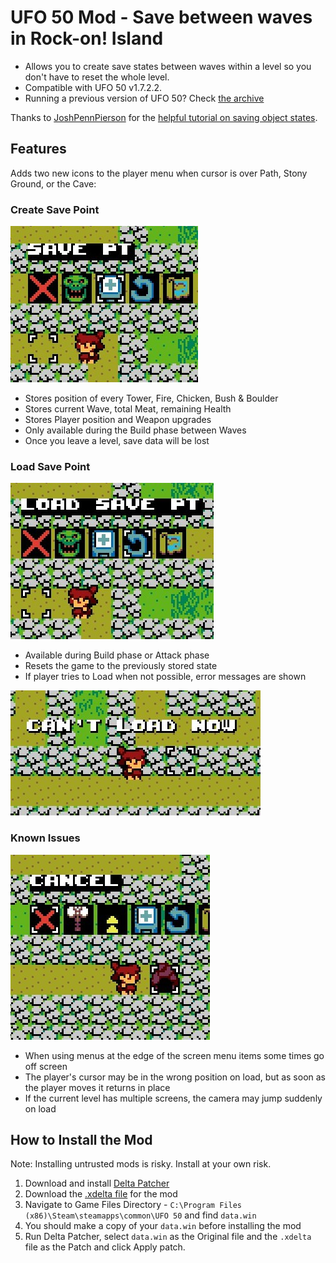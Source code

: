 # UFO 50 Mod - Save between waves in Rock-on! Island
- Allows you to create save states between waves within a level so you don't have to reset the whole level. 
- Compatible with UFO 50 v1.7.2.2.
- Running a previous version of UFO 50? Check [the archive](/archive)

Thanks to [JoshPennPierson](https://github.com/JoshPennPierson) for the [helpful tutorial on saving object states](https://github.com/Game-Development-Resources/Saving-Object-States-Between-Rooms/tree/master).

## Features
Adds two new icons to the player menu when cursor is over Path, Stony Ground, or the Cave:

### Create Save Point
![The save icon](/images/save_menu.jpg)
- Stores position of every Tower, Fire, Chicken, Bush & Boulder
- Stores current Wave, total Meat, remaining Health
- Stores Player position and Weapon upgrades
- Only available during the Build phase between Waves
- Once you leave a level, save data will be lost
  
### Load Save Point
![The load icon](/images/load_menu.jpg)
- Available during Build phase or Attack phase
- Resets the game to the previously stored state
- If player tries to Load when not possible, error messages are shown

![Can't load now](images/cant_load.jpg)

### Known Issues
![A menu that spills off screen](images/known_issue_menu.jpg)
- When using menus at the edge of the screen menu items some times go off screen
- The player's cursor may be in the wrong position on load, but as soon as the player moves it returns in place
- If the current level has multiple screens, the camera may jump suddenly on load

  
## How to Install the Mod

Note: Installing untrusted mods is risky. Install at your own risk. 

1. Download and install [Delta Patcher](https://github.com/marco-calautti/DeltaPatcher/releases)
2. Download the [.xdelta file](/ROCK_UNDO_v1.7.2.2.xdelta) for the mod
3. Navigate to Game Files Directory - `C:\Program Files (x86)\Steam\steamapps\common\UFO 50` and find `data.win`
4. You should make a copy of your `data.win` before installing the mod
5. Run Delta Patcher, select `data.win` as the Original file and the `.xdelta` file as the Patch and click Apply patch.
